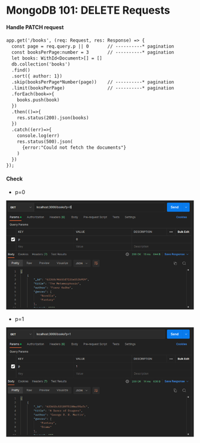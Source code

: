 # MongoDB 101: DELETE Requests

#### Handle PATCH request

```
app.get('/books', (req: Request, res: Response) => {
  const page = req.query.p || 0       // ----------* pagination
  const booksPerPage:number = 3       // ----------* pagination
  let books: WithId<Document>[] = []
  db.collection('books')
  .find()
  .sort({ author: 1})
  .skip(booksPerPage*Number(page))    // ----------* pagination
  .limit(booksPerPage)                // ----------* pagination
  .forEach(book=>{
    books.push(book)
  })
  .then(()=>{
    res.status(200).json(books)
  })
  .catch((err)=>{
    console.log(err)
    res.status(500).json(
      {error:"Could not fetch the documents"}
    )
  })
});
```

#### Check

- p=0

![](screenshots/p-0.png)

- p=1

![](screenshots/p-1.png)
